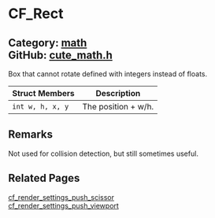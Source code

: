 [//]: # (This file is automatically generated by Cute Framework's docs parser.)
[//]: # (Do not edit this file by hand!)
[//]: # (See: https://github.com/RandyGaul/cute_framework/blob/master/samples/docs_parser.cpp)
[](../header.md ':include')

# CF_Rect

Category: [math](/api_reference?id=math)  
GitHub: [cute_math.h](https://github.com/RandyGaul/cute_framework/blob/master/include/cute_math.h)  
---

Box that cannot rotate defined with integers instead of floats.

Struct Members | Description
--- | ---
`int w, h, x, y` | The position + w/h.

## Remarks

Not used for collision detection, but still sometimes useful.

## Related Pages

[cf_render_settings_push_scissor](/draw/cf_render_settings_push_scissor.md)  
[cf_render_settings_push_viewport](/draw/cf_render_settings_push_viewport.md)  

